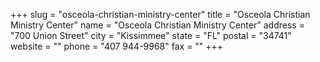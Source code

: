 +++
slug = "osceola-christian-ministry-center"
title = "Osceola Christian Ministry Center"
name = "Osceola Christian Ministry Center"
address = "700 Union Street"
city = "Kissimmee"
state = "FL"
postal = "34741"
website = ""
phone = "407 944-9968"
fax = ""
+++
